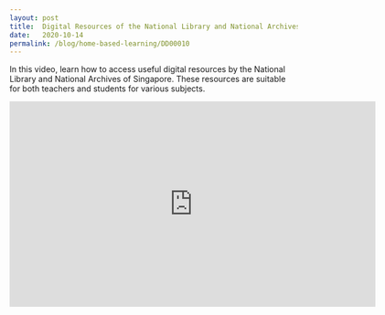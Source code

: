 ```yaml
---
layout: post
title:  Digital Resources of the National Library and National Archives of Singapore
date:   2020-10-14
permalink: /blog/home-based-learning/DD00010
---
```


In this video, learn how to access useful digital resources by the National Library and National Archives of Singapore. These resources are suitable for both teachers and students for various subjects.

<iframe src="https://player.vimeo.com/video/467980671" width="640" height="360" frameborder="0" allow="autoplay; fullscreen" allowfullscreen></iframe>